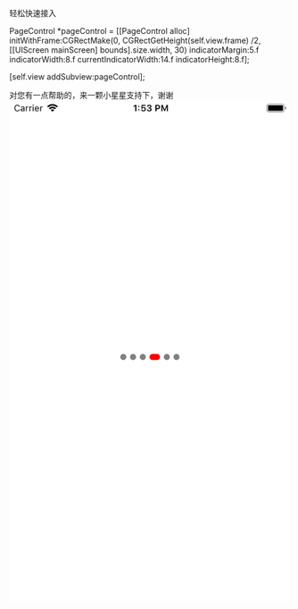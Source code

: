 
轻松快速接入

PageControl *pageControl = [[PageControl alloc] initWithFrame:CGRectMake(0, CGRectGetHeight(self.view.frame) /2, [[UIScreen mainScreen] bounds].size.width, 30) indicatorMargin:5.f indicatorWidth:8.f currentIndicatorWidth:14.f indicatorHeight:8.f];

 [self.view addSubview:pageControl];
 
对您有一点帮助的，来一颗小星星支持下，谢谢
![Image text](https://github.com/lll3/PageControl/blob/master/Simulator%20Screen%20Shot%20-%20iPhone%206s%20-%202019-03-20%20at%2013.53.03.png?raw=true)
